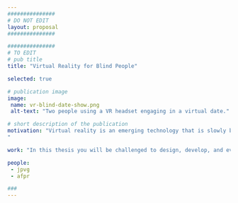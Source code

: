 ```yaml
---
###############
# DO NOT EDIT
layout: proposal
###############

###############
# TO EDIT
# pub title
title: "Virtual Reality for Blind People"

selected: true

# publication image
image:
 name: vr-blind-date-show.png
 alt-text: "Two people using a VR headset engaging in a virtual date." # provide a short description for the image #a11y

# short description of the publication
motivation: "Virtual reality is an emerging technology that is slowly becoming available to the masses at affordable prices. VR is currently used in a variety of contexts: gaming, education, shopping, social spaces, employee training, to name a few. As with any emerging technology, it is fundamental we ensure its accessibility among people with different abilities. One of the major challenges blind people face in virtual environments is to navigate/move in the virtual space. While prior work has focused on mimicking real-world techniques, such as a virtual white cane (due to user familiarity), in virtual reality there are many locomotion techniques that vary greatly from application to application (e.g. free teleportation, walk in place, analog stick, directional dashes, waypoint navigation). In addition, blind users in virtual environments will not have the same restrictions as in the real world, nor the restrictions sighted people have due to a lack VR sickness (similar to motion sickness due to visual stimuli). We argue that this combination provides an opportunity to explore novel/fantastical mobility methods that are not possible otherwise.
"

work: "In this thesis you will be challenged to design, develop, and evaluate novel navigation techniques in VR for blind people. You will conduct user studies early on to engage participants in co-design sessions ensuring user engagement and representation. This work will conclude with a user study evaluating the developed set of navigation techniques."

people:
 - jpvg
 - afpr

###
---
```

